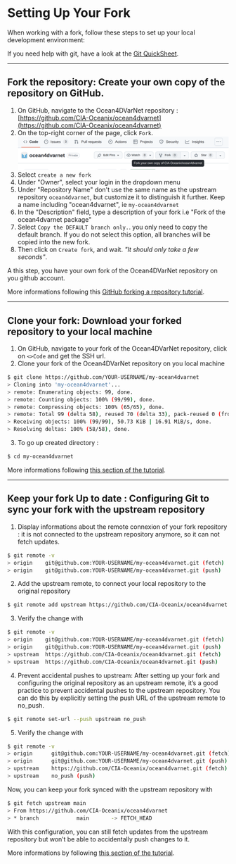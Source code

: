 # Setting Up Your Fork

When working with a fork, follow these steps to set up your local development environment:

If you need help with git, have a look at the [Git QuickSheet](./git-quicksheet.md).


---
## **Fork the repository: Create your own copy of the repository on GitHub.**

1. On GitHub, navigate to the Ocean4DVarNet repository : [https://github.com/CIA-Oceanix/ocean4dvarnet](https://github.com/CIA-Oceanix/ocean4dvarnet)
2. On the top-right corner of the page, click `Fork`.
![](./img/fork.png)
1. Select `create a new fork`
2. Under "Owner", select your login in the dropdown menu
3. Under "Repository Name" don't use the same name as the upstream repository `ocean4dvarnet`, but customize it to distinguish it further. Keep a name including "ocean4dvarnet", ie `my-ocean4dvarnet`
4. In the "Description" field, type a description of your fork i.e "Fork of the  ocean4dvarnet package"
5. Select `Copy the DEFAULT branch only.`. you only need to copy the default branch. If you do not select this option, all branches will be copied into the new fork.
6. Then click on `Create fork`, and wait. *"It should only take a few seconds"*.


A this step, you have your own fork of the Ocean4DVarNet repository on you github account.

More informations following this [GitHub forking a repository tutorial](https://docs.github.com/en/pull-requests/collaborating-with-pull-requests/working-with-forks/fork-a-repo#forking-a-repository).


---
## **Clone your fork: Download your forked repository to your local machine**

1. On GitHub, navigate to your fork of the Ocean4DVarNet repository, click on `<>Code` and get the SSH url.
2. Clone your fork of the Ocean4DVarNet repository on you local machine
``` bash
$ git clone https://github.com/YOUR-USERNAME/my-ocean4dvarnet
> Cloning into 'my-ocean4dvarnet'...
> remote: Enumerating objects: 99, done.
> remote: Counting objects: 100% (99/99), done.
> remote: Compressing objects: 100% (65/65), done.
> remote: Total 99 (delta 58), reused 70 (delta 33), pack-reused 0 (from 0)
> Receiving objects: 100% (99/99), 50.73 KiB | 16.91 MiB/s, done.
> Resolving deltas: 100% (58/58), done.
```
3. To go up created directory :
```bash
$ cd my-ocean4dvarnet
```

More informations following [this section of the tutorial](https://docs.github.com/en/pull-requests/collaborating-with-pull-requests/working-with-forks/fork-a-repo#cloning-your-forked-repository).

---
## **Keep your fork Up to date : Configuring Git to sync your fork with the upstream repository**


1. Display informations about the remote connexion of your fork repository : it is not connected to the upstream repository anymore, so it can not fetch updates.
``` bash
$ git remote -v
> origin    git@github.com:YOUR-USERNAME/my-ocean4dvarnet.git (fetch)
> origin    git@github.com:YOUR-USERNAME/my-ocean4dvarnet.git (push)
```
2. Add the upstream remote, to connect your local repository to the original repository
``` bash
$ git remote add upstream https://github.com/CIA-Oceanix/ocean4dvarnet.git
```
3. Verify the change with
``` bash
$ git remote -v
> origin	git@github.com:YOUR-USERNAME/my-ocean4dvarnet.git (fetch)
> origin	git@github.com:YOUR-USERNAME/my-ocean4dvarnet.git (push)
> upstream	https://github.com/CIA-Oceanix/ocean4dvarnet.git (fetch)
> upstream	https://github.com/CIA-Oceanix/ocean4dvarnet.git (push)
```
4. Prevent accidental pushes to upstream: After setting up your fork and configuring the original repository as an upstream remote, it’s a good practice to prevent accidental pushes to the upstream repository. You can do this by explicitly setting the push URL of the upstream remote to no_push.
``` bash
$ git remote set-url --push upstream no_push
```
5. Verify the change with
``` bash
$ git remote -v
> origin      git@github.com:YOUR-USERNAME/my-ocean4dvarnet.git (fetch)
> origin      git@github.com:YOUR-USERNAME/my-ocean4dvarnet.git (push)
> upstream    https://github.com/CIA-Oceanix/ocean4dvarnet.git (fetch)
> upstream    no_push (push)
```

Now, you can keep your fork synced with the upstream repository with 
``` bash
$ git fetch upstream main
> From https://github.com/CIA-Oceanix/ocean4dvarnet
> * branch            main       -> FETCH_HEAD
```

With this configuration, you can still fetch updates from the upstream repository but won’t be able to accidentally push changes to it.

More informations by following [this section of the tutorial](https://docs.github.com/en/pull-requests/collaborating-with-pull-requests/working-with-forks/fork-a-repo#configuring-git-to-sync-your-fork-with-the-upstream-repository).

